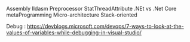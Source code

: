 Assembly
Ildasm
Preprocessor
StatThreadAttribute
.NEt vs .Net Core
metaProgramming
Micro-architecture
Stack-oriented

Debug : https://devblogs.microsoft.com/devops/7-ways-to-look-at-the-values-of-variables-while-debugging-in-visual-studio/
